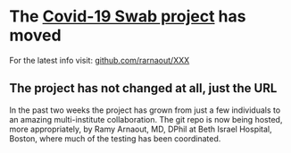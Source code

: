 # The [Covid-19 Swab project](github.com/rarnaout/XXX) has moved
For the latest info visit: [github.com/rarnaout/XXX](github.com/rarnaout/XXX)

## The project has not changed at all, just the URL
In the past two weeks the project has grown from just a few individuals to an amazing multi-institute collaboration.
The git repo is now being hosted, more appropriately, by Ramy Arnaout, MD, DPhil at Beth Israel Hospital, Boston, where much of the testing has been coordinated.
